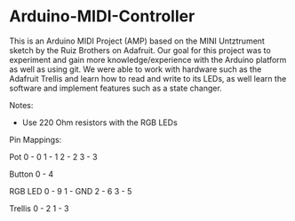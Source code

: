 # Arduino-MIDI-Controller

This is an Arduino MIDI Project (AMP) based on the MINI Untztrument sketch by the Ruiz Brothers on Adafruit. Our goal for this project was to experiment and gain more knowledge/experience with the Arduino platform as well as using git. We were able to work with hardware such as the Adafruit Trellis and learn how to read and write to its LEDs, as well learn the software and implement features such as a state changer.

Notes:
- Use 220 Ohm resistors with the RGB LEDs

Pin Mappings:

Pot
0 - 0
1 - 1
2 - 2
3 - 3

Button
0 - 4

RGB LED
0 - 9
1 - GND
2 - 6
3 - 5

Trellis
0 - 2
1 - 3

